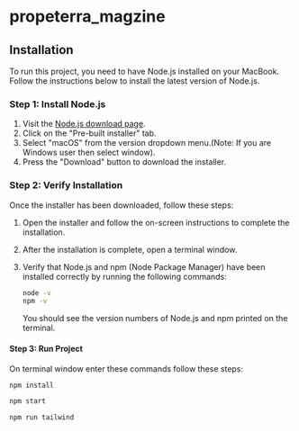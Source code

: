 # propeterra_magzine

## Installation

To run this project, you need to have Node.js installed on your MacBook. Follow the instructions below to install the latest version of Node.js.

### Step 1: Install Node.js

1. Visit the [Node.js download page](https://nodejs.org/en/download/prebuilt-installer).
2. Click on the "Pre-built installer" tab.
3. Select "macOS" from the version dropdown menu.(Note: If you are Windows user then select window).
4. Press the "Download" button to download the installer.

### Step 2: Verify Installation

Once the installer has been downloaded, follow these steps:

1. Open the installer and follow the on-screen instructions to complete the installation.
2. After the installation is complete, open a terminal window.
3. Verify that Node.js and npm (Node Package Manager) have been installed correctly by running the following commands:

   ```bash
   node -v
   npm -v
   ```

   You should see the version numbers of Node.js and npm printed on the terminal.

#### Step 3: Run Project

On terminal window enter these commands follow these steps:

 ```bash
npm install
   ```
```bash
npm start
 ```
```bash
npm run tailwind
```

